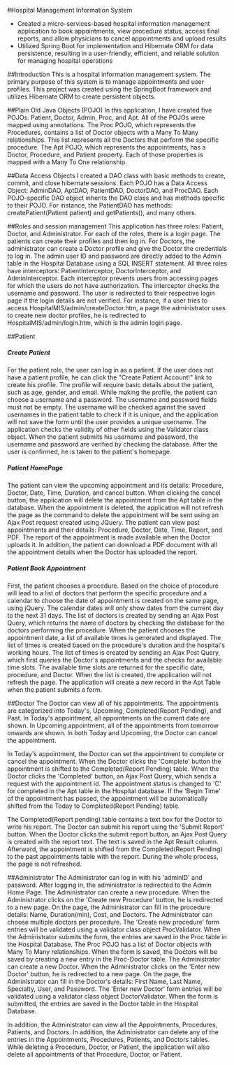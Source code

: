 #Hospital Management Information System

* Created a micro-services-based hospital information management application to book appointments, view procedure status, access final reports, and allow physicians to cancel appointments and upload results
* Utilized Spring Boot for implementation and Hibernate ORM for data persistence, resulting in a user-friendly, efficient, and reliable solution for managing hospital operations


##Introduction
This is a hospital information management system. The primary purpose of this system is to manage appointments and user profiles. This project was created using the SpringBoot framework and utilizes Hibernate ORM to create persistent objects.

##Plain Old Java Objects (POJO)
In this application, I have created five POJOs: Patient, Doctor, Admin, Proc, and Apt. All of the POJOs were mapped using annotations. The Proc POJO, which represents the Procedures, contains a list of Doctor objects with a Many To Many relationships. This list represents all the Doctors that perform the specific procedure. The Apt POJO, which represents the appointments, has a Doctor, Procedure, and Patient property. Each of those properties is mapped with a Many To One relationship.

##Data Access Objects
I created a DAO class with basic methods to create, commit, and close hibernate sessions. Each POJO has a Data Access Object: AdminDAO, AptDAO, PatientDAO, DoctorDAO, and ProcDAO. Each POJO-specific DAO object inherits the DAO class and has methods specific to their POJO. For instance, the PatientDAO has methods: createPatient(Patient patient) and getPatients(), and many others.

##Roles and session management
This application has three roles: Patient, Doctor, and Administrator. For each of the roles, there is a login page. The patients can create their profiles and then log in. For Doctors, the administrator can create a Doctor profile and give the Doctor the credentials to log in. The admin user ID and password are directly added to the Admin table in the Hospital Database using a SQL INSERT statement. All three roles have interceptors: PatientInterceptor, DoctorInterceptor, and AdminInterceptor. Each interceptor prevents users from accessing pages for which the users do not have authorization. The interceptor checks the username and password. The user is redirected to their respective login page if the login details are not verified. For instance, if a user tries to access HospitalMIS/admin/createDoctor.htm, a page the administrator uses to create new doctor profiles, he is redirected to HospitalMIS/admin/login.htm, which is the admin login page.
 
 
##Patient
##### Create Patient
For the patient role, the user can log in as a patient. If the user does not have a patient profile, he can click the "Create Patient Account!" link to create his profile. The profile will require basic details about the patient, such as age, gender, and email. While making the profile, the patient can choose a username and a password. The username and password fields must not be empty.
The username will be checked against the saved usernames in the patient table to check if it is unique, and the application will not save the form until the user provides a unique username. The application checks the validity of other fields using the Validator class object. When the patient submits his username and password, the username and password are verified by checking the database. After the user is confirmed, he is taken to the patient's homepage.
##### Patient HomePage
The patient can view the upcoming appointment and its details: Procedure, Doctor, Date, Time, Duration, and cancel button. When clicking the cancel button, the application will delete the appointment from the Apt table in the database. When the appointment is deleted, the application will not refresh the page as the command to delete the appointment will be sent using an Ajax Post request created using JQuery. The patient can view past appointments and their details: Procedure, Doctor, Date, Time, Report, and PDF. The report of the appointment is made available when the Doctor uploads it. In addition, the patient can download a PDF document with all the appointment details when the Doctor has uploaded the report.
 
##### Patient Book Appointment
First, the patient chooses a procedure. Based on the choice of procedure will lead to a list of doctors that perform the specific procedure and a calendar to choose the date of appointment is created on the same page, using jQuery. The calendar dates will only show dates from the current day to the next 31 days. The list of doctors is created by sending an Ajax Post Query, which returns the name of doctors by checking the database for the doctors performing the procedure. When the patient chooses the appointment date, a list of available times is generated and displayed. The list of times is created based on the procedure's duration and the hospital's working hours. The list of times is created by sending an Ajax Post Query, which first queries the Doctor's appointments and the checks for available time slots. The available time slots are returned for the specific date, procedure, and Doctor. When the list is created, the application will not refresh the page. The application will create a new record in the Apt Table when the patient submits a form.

 
##Doctor
The Doctor can view all of his appointments. The appointments are categorized into Today's, Upcoming, Completed(Report Pending), and Past. In Today's appointment, all appointments on the current date are shown. In Upcoming appointment, all of the appointments from tomorrow onwards are shown. In both Today and Upcoming, the Doctor can cancel the appointment.

In Today's appointment, the Doctor can set the appointment to complete or cancel the appointment. When the Doctor clicks the 'Complete' button the appointment is shifted to the Completed(Report Pending) table. When the Doctor clicks the 'Completed' button, an Ajax Post Query, which sends a request with the appointment id. The appointment status is changed to 'C' for completed in the Apt table in the Hospital database. If the 'Begin Time' of the appointment has passed, the appointment will be automatically shifted from the Today to Completed(Report Pending) table.

The Completed(Report pending) table contains a text box for the Doctor to write his report. The Doctor can submit his report using the 'Submit Report' button. When the Doctor clicks the submit report button, an Ajax Post Query is created with the report text. The text is saved in the Apt Result column. Afterward, the appointment is shifted from the Completed(Report Pending) to the past appointments table with the report. During the whole process, the page is not refreshed.

 
##Administrator
The Administrator can log in with his 'adminID' and password. After logging in, the administrator is redirected to the Admin Home Page.
The Administrator can create a new procedure. When the Administrator clicks on the 'Create new Procedure' button, he is redirected to a new page. On the page, the Administrator can fill in the procedure details: Name, Duration(min), Cost, and Doctors. The Administrator can choose multiple doctors per procedure. The 'Create new procedure' form entries will be validated using a validator class object ProcValidator. When the Administrator submits the form, the entries are saved in the Proc table in the Hospital Database. The Proc POJO has a list of Doctor objects with Many To Many relationships. When the form is saved, the Doctors will be saved by creating a new entry in the Proc-Doctor table.
The Administrator can create a new Doctor. When the Administrator clicks on the 'Enter new Doctor' button, he is redirected to a new page. On the page, the Administrator can fill in the Doctor's details: First Name, Last Name, Specialty, User, and Password. The 'Enter new Doctor' form entries will be validated using a validator class object DoctorValidator. When the form is submitted, the entries are saved in the Doctor table in the Hospital Database.

In addition, the Administrator can view all the Appointments, Procedures, Patients, and Doctors. In addition, the Administrator can delete any of the entries in the Appointments, Procedures, Patients, and Doctors tables. While deleting a Procedure, Doctor, or Patient, the application will also delete all appointments of that Procedure, Doctor, or Patient.
